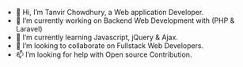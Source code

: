 - 👋 Hi, I’m Tanvir Chowdhury, a Web application Developer.
- 👀 I’m currently working on Backend Web Development with (PHP & Laravel)
- 🌱 I’m currently learning Javascript, jQuery & Ajax.
- 💞️ I’m looking to collaborate on Fullstack Web Developers.
- 📫  I’m looking for help with Open source Contribution.

<!---
tanvirdev69/tanvirdev69 is a ✨ special ✨ repository because its `README.md` (this file) appears on your GitHub profile.
You can click the Preview link to take a look at your changes.
--->
